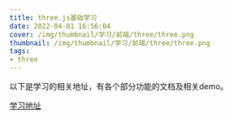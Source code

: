 ```yaml
---
title: three.js基础学习
date: 2022-04-01 16:56:04
cover: /img/thumbnail/学习/前端/three/three.png
thumbnail: /img/thumbnail/学习/前端/three/three.png
tags:
- three
---
```


以下是学习的相关地址，有各个部分功能的文档及相关demo。

[学习地址](https://github.com/qianduanzhou/webGL_study/tree/master/three.js)

